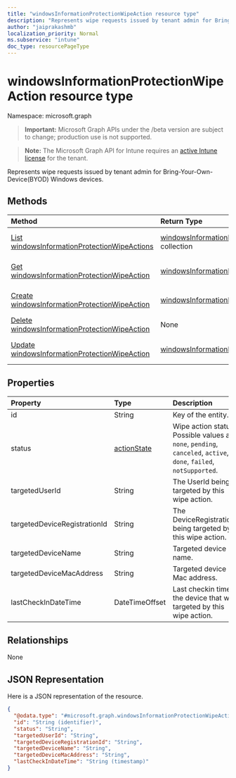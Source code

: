 ```yaml
---
title: "windowsInformationProtectionWipeAction resource type"
description: "Represents wipe requests issued by tenant admin for Bring-Your-Own-Device(BYOD) Windows devices."
author: "jaiprakashmb"
localization_priority: Normal
ms.subservice: "intune"
doc_type: resourcePageType
---
```


# windowsInformationProtectionWipeAction resource type

Namespace: microsoft.graph
> **Important:** Microsoft Graph APIs under the /beta version are subject to change; production use is not supported.

> **Note:** The Microsoft Graph API for Intune requires an [active Intune license](https://go.microsoft.com/fwlink/?linkid=839381) for the tenant.


Represents wipe requests issued by tenant admin for Bring-Your-Own-Device(BYOD) Windows devices.

## Methods
|Method|Return Type|Description|
|:---|:---|:---|
|[List windowsInformationProtectionWipeActions](../api/intune-mam-windowsinformationprotectionwipeaction-list.md)|[windowsInformationProtectionWipeAction](../resources/intune-mam-windowsinformationprotectionwipeaction.md) collection|List properties and relationships of the [windowsInformationProtectionWipeAction](../resources/intune-mam-windowsinformationprotectionwipeaction.md) objects.|
|[Get windowsInformationProtectionWipeAction](../api/intune-mam-windowsinformationprotectionwipeaction-get.md)|[windowsInformationProtectionWipeAction](../resources/intune-mam-windowsinformationprotectionwipeaction.md)|Read properties and relationships of the [windowsInformationProtectionWipeAction](../resources/intune-mam-windowsinformationprotectionwipeaction.md) object.|
|[Create windowsInformationProtectionWipeAction](../api/intune-mam-windowsinformationprotectionwipeaction-create.md)|[windowsInformationProtectionWipeAction](../resources/intune-mam-windowsinformationprotectionwipeaction.md)|Create a new [windowsInformationProtectionWipeAction](../resources/intune-mam-windowsinformationprotectionwipeaction.md) object.|
|[Delete windowsInformationProtectionWipeAction](../api/intune-mam-windowsinformationprotectionwipeaction-delete.md)|None|Deletes a [windowsInformationProtectionWipeAction](../resources/intune-mam-windowsinformationprotectionwipeaction.md).|
|[Update windowsInformationProtectionWipeAction](../api/intune-mam-windowsinformationprotectionwipeaction-update.md)|[windowsInformationProtectionWipeAction](../resources/intune-mam-windowsinformationprotectionwipeaction.md)|Update the properties of a [windowsInformationProtectionWipeAction](../resources/intune-mam-windowsinformationprotectionwipeaction.md) object.|

## Properties
|Property|Type|Description|
|:---|:---|:---|
|id|String|Key of the entity.|
|status|[actionState](../resources/intune-shared-actionstate.md)|Wipe action status. Possible values are: `none`, `pending`, `canceled`, `active`, `done`, `failed`, `notSupported`.|
|targetedUserId|String|The UserId being targeted by this wipe action.|
|targetedDeviceRegistrationId|String|The DeviceRegistrationId being targeted by this wipe action.|
|targetedDeviceName|String|Targeted device name.|
|targetedDeviceMacAddress|String|Targeted device Mac address.|
|lastCheckInDateTime|DateTimeOffset|Last checkin time of the device that was targeted by this wipe action.|

## Relationships
None

## JSON Representation
Here is a JSON representation of the resource.
<!-- {
  "blockType": "resource",
  "keyProperty": "id",
  "@odata.type": "microsoft.graph.windowsInformationProtectionWipeAction"
}
-->
``` json
{
  "@odata.type": "#microsoft.graph.windowsInformationProtectionWipeAction",
  "id": "String (identifier)",
  "status": "String",
  "targetedUserId": "String",
  "targetedDeviceRegistrationId": "String",
  "targetedDeviceName": "String",
  "targetedDeviceMacAddress": "String",
  "lastCheckInDateTime": "String (timestamp)"
}
```
